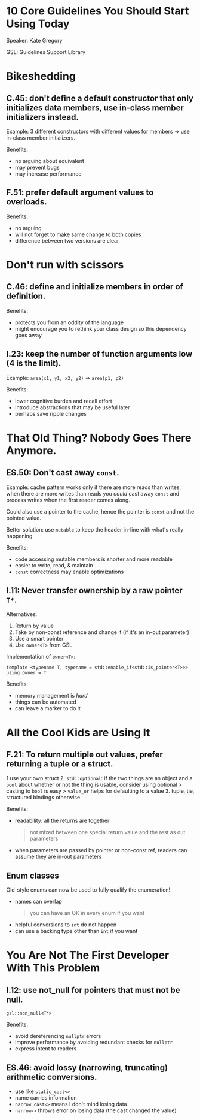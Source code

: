 10 Core Guidelines You Should Start Using Today
===============================================

Speaker: Kate Gregory

GSL: Guidelines Support Library

# Bikeshedding

## C.45: don't define a default constructor that only initializes data members, use in-class member initializers instead.

Example: 3 different constructors with different values for members => use
in-class member initializers.

Benefits:

- no arguing about equivalent
- may prevent bugs
- may increase performance

## F.51: prefer default argument values to overloads.

Benefits:

- no arguing
- will not forget to make same change to both copies
- difference between two versions are clear

# Don't run with scissors

## C.46: define and initialize members in order of definition.

Benefits:

- protects you from an oddity of the language
- might encourage you to rethink your class design so this dependency goes away

## I.23: keep the number of function arguments low (4 is the limit).

Example: `area(x1, y1, x2, y2)` => `area(p1, p2)`

Benefits:

- lower cognitive burden and recall effort
- introduce abstractions that may be useful later
- perhaps save ripple changes

# That Old Thing? Nobody Goes There Anymore.

## ES.50: Don't cast away `const`.

Example: cache pattern works only if there are more reads than writes, when
there are more writes than reads you *could* cast away `const` and process
writes when the first reader comes along.

Could also use a pointer to the cache, hence the pointer is `const` and not the
pointed value.

Better solution: use `mutable` to keep the header in-line with what's really
happening.

Benefits:

- code accessing mutable members is shorter and more readable
- easier to write, read, & maintain
- `const` correctness may enable optimizations

## I.11: Never transfer ownership by a raw pointer `T*`.

Alternatives:

1. Return by value
2. Take by non-const reference and change it (if it's an in-out parameter)
3. Use a smart pointer
4. Use `owner<T>` from GSL

Implementation of `owner<T>`:

    template <typename T, typename = std::enable_if<std::is_pointer<T>>>
    using owner = T

Benefits:

- memory management is *hard*
- things can be automated
- can leave a marker to do it

# All the Cool Kids are Using It

## F.21: To return multiple out values, prefer returning a tuple or a struct.

1 use your own struct
2. `std::optional`: if the two things are an object and a `bool` about whether
   or not the thing is usable, consider using optional
     > casting to `bool` is easy
     > `value_or` helps for defaulting to a value
3. tuple, tie, structured bindings otherwise

Benefits:

- readability: all the returns are together
  > not mixed between one special return value and the rest as out parameters
- when parameters are passed by pointer or non-const ref, readers can assume
  they are in-out parameters

## Enum classes

Old-style enums can now be used to fully qualify the enumeration!

- names can overlap
  > you can have an OK in every enum if you want
- helpful conversions to `int` do not happen
- can use a backing type other than `int` if you want

# You Are Not The First Developer With This Problem

## I.12: use not_null for pointers that must not be null.

`gsl::non_null<T*>`

Benefits:

- avoid dereferencing `nullptr` errors
- improve performance by avoiding redundant checks for `nullptr`
- express intent to readers

## ES.46: avoid lossy (narrowing, truncating) arithmetic conversions.

- use like `static_cast<>`
- name carries information
- `narrow_cast<>` means I don't mind losing data
- `narrow<>` throws error on losing data (the cast changed the value)

